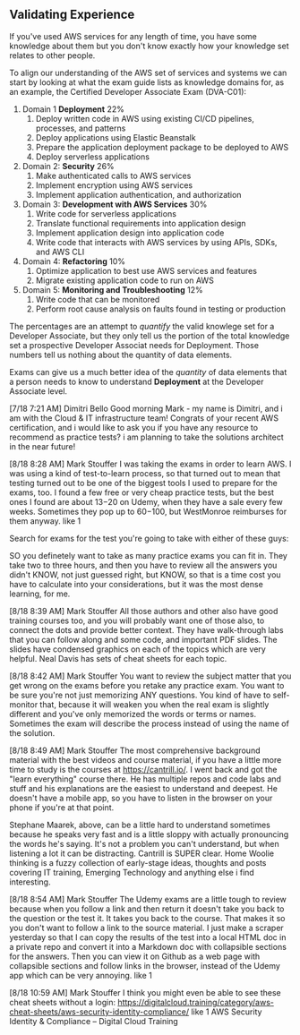 
## Validating Experience

If you've used AWS services for any length of time, you have some knowledge about them but you don't know exactly how your knowledge set relates to other people.

To align our understanding of the AWS set of services and systems we can start by looking at what the exam guide lists as knowledge domains for, as an example, the Certified Developer Associate Exam (DVA-C01):

1. Domain 1 **Deployment** 22%
    1. Deploy written code in AWS using existing CI/CD pipelines, processes, and patterns
    2. Deploy applications using Elastic Beanstalk
    3. Prepare the application deployment package to be deployed to AWS
    4. Deploy serverless applications
2. Domain 2: **Security** 26%
    1. Make authenticated calls to AWS services
    2. Implement encryption using AWS services
    3. Implement application authentication, and authorization
3. Domain 3: **Development with AWS Services** 30%
    1. Write code for serverless applications
    2. Translate functional requirements into application design
    3. Implement application design into application code
    4. Write code that interacts with AWS services by using APIs, SDKs, and AWS CLI
4. Domain 4: **Refactoring** 10%
    1. Optimize application to best use AWS services and features
    2. Migrate existing application code to run on AWS
5. Domain 5: **Monitoring and Troubleshooting** 12%
    1. Write code that can be monitored
    2. Perform root cause analysis on faults found in testing or production
    
The percentages are an attempt to _quantify_ the valid knowlege set for a Developer Associate, but they only tell us the portion of the total knowledge set a prospective Developer Associat needs for Deployment. Those numbers tell us nothing about the quantity of data elements.

Exams can give us a much better idea of the _quantity_ of data elements that a person needs to know to understand **Deployment** at the Developer Associate level.


[7/18 7:21 AM] Dimitri Bello
Good morning Mark - my name is Dimitri, and i am with the Cloud & IT infrastructure team! Congrats of your recent AWS certification, and i would like to ask you if you have any resource to recommend as practice tests? i am planning to take the solutions architect in the near future!

[8/18 8:28 AM] Mark Stouffer
I was taking the exams in order to learn AWS. I was using a kind of test-to-learn process, so that turned out to mean that testing turned out to be one of the biggest tools I used to prepare for the exams, too. I found a few free or very cheap practice tests, but the best ones I found are about $13-$20 on Udemy, when they have a sale every few weeks. Sometimes they pop up to $60-$100, but WestMonroe reimburses for them anyway.
 like 1

Search for exams for the test you're going to take with either of these guys: 

SO you definetely want to take as many practice exams you can fit in. They take two to three hours, and then you have to review all the answers you didn't KNOW, not just guessed right, but KNOW, so that is a time cost you have to calculate into your considerations, but it was the most dense learning, for me.

[8/18 8:39 AM] Mark Stouffer
All those authors and other also have good training courses too, and you will probably want one of those also, to connect the dots and provide better context. They have walk-through labs that you can follow along and some code, and important PDF slides. The slides have condensed graphics on each of the topics which are very helpful. Neal Davis has sets of cheat sheets for each topic.

[8/18 8:42 AM] Mark Stouffer
You want to review the subject matter that you get wrong on the exams before you retake any practice exam. You want to be sure you're not just memorizing ANY questions. You kind of have to self-monitor that, because it will weaken you when the real exam is slightly different and you've only memorized the words or terms or names. Sometimes the exam will describe the process instead of using the name of the solution.

[8/18 8:49 AM] Mark Stouffer
The most comprehensive background material with the best videos and course material, if you have a little more time to study is the courses at https://cantrill.io/. I went back and got the "learn everything" course there. He has multiple repos and code labs and stuff and his explanations are the easiest to understand and deepest. He doesn't have a mobile app, so you have to listen in the browser on your phone if you're at that point.  

Stephane Maarek, above, can be a little hard to understand sometimes because he speaks very fast and is a little sloppy with actually pronouncing the words he's saying. It's not a problem you can't understand, but when listening a lot it can be distracting. Cantrill is SUPER clear.
Home
Woolie thinking is a fuzzy collection of early-stage ideas, thoughts and posts covering IT training, Emerging Technology and anything else i find interesting.

[8/18 8:54 AM] Mark Stouffer
The Udemy exams are a little tough to review because when you follow a link and then return it doesn't take you back to the question or the test it. It takes you back to the course. That makes it so you don't want to follow a link to the source material. I just make a scraper yesterday so that I can copy the results of the test into a local HTML doc in a private repo and convert it into a Markdown doc with collapsible sections for the answers. Then you can view it on Github as a web page with collapsible sections and follow links in the browser, instead of the Udemy app which can be very annoying.
 like 1

[8/18 10:59 AM] Mark Stouffer
I think you might even be able to see these cheat sheets without a login: https://digitalcloud.training/category/aws-cheat-sheets/aws-security-identity-compliance/
 like 1
AWS Security Identity & Compliance – Digital Cloud Training

